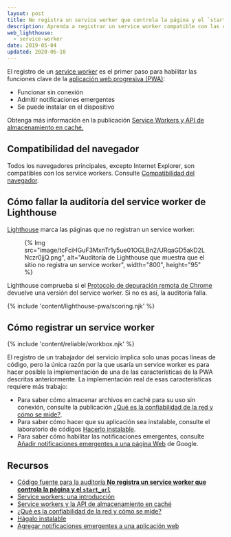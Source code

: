 ```yaml
---
layout: post
title: No registra un service worker que controla la página y el `start_url`
description: Aprenda a registrar un service worker compatible con las características de la aplicación web progresiva como funcionalidad fuera de línea, notificaciones emergentes, e instalación.
web_lighthouse:
  - service-worker
date: 2019-05-04
updated: 2020-06-10
---
```


El registro de un [service worker](/service-workers-cache-storage/) es el primer paso para habilitar las funciones clave de la [aplicación web progresiva (PWA)](/discover-installable):

- Funcionar sin conexión
- Admitir notificaciones emergentes
- Se puede instalar en el dispositivo

Obtenga más información en la publicación [Service Workers y API de almacenamiento en caché.](/service-workers-cache-storage/)

## Compatibilidad del navegador

Todos los navegadores principales, excepto Internet Explorer, son compatibles con los service workers. Consulte [Compatibilidad del navegador](https://developer.mozilla.org/docs/Web/API/ServiceWorker#Browser_compatibility).

## Cómo fallar la auditoría del service worker de Lighthouse

[Lighthouse](https://developers.google.com/web/tools/lighthouse/) marca las páginas que no registran un service worker:

<figure>{% Img src="image/tcFciHGuF3MxnTr1y5ue01OGLBn2/URqaGD5akD2LNczr0jjQ.png", alt="Auditoría de Lighthouse que muestra que el sitio no registra un service worker", width="800", height="95" %}</figure>

Lighthouse comprueba si el [Protocolo de depuración remota de Chrome](https://github.com/ChromeDevTools/devtools-protocol) devuelve una versión del service worker. Si no es así, la auditoría falla.

{% include 'content/lighthouse-pwa/scoring.njk' %}

## Cómo registrar un service worker

{% include 'content/reliable/workbox.njk' %}

El registro de un trabajador del servicio implica solo unas pocas líneas de código, pero la única razón por la que usaría un service worker es para hacer posible la implementación de una de las características de la PWA descritas anteriormente. La implementación real de esas características requiere más trabajo:

- Para saber cómo almacenar archivos en caché para su uso sin conexión, consulte la publicación [¿Qué es la confiabilidad de la red y cómo se mide?](/network-connections-unreliable).
- Para saber cómo hacer que su aplicación sea instalable, consulte el laboratorio de códigos [Hacerlo instalable](/codelab-make-installable/).
- Para saber cómo habilitar las notificaciones emergentes, consulte [Añadir notificaciones emergentes a una página Web](https://codelabs.developers.google.com/codelabs/push-notifications) de Google.

## Recursos

- [Código fuente para la auditoría **No registra un service worker que controla la página y el `start_url`**](https://github.com/GoogleChrome/lighthouse/blob/master/lighthouse-core/audits/service-worker.js)
- [Service workers: una introducción](https://developer.chrome.com/docs/workbox/service-worker-overview/)
- [Service workers y la API de almacenamiento en caché](/service-workers-cache-storage/)
- [¿Qué es la confiabilidad de la red y cómo se mide?](/network-connections-unreliable)
- [Hágalo instalable](/codelab-make-installable/)
- [Agregar notificaciones emergentes a una aplicación web](https://codelabs.developers.google.com/codelabs/push-notifications)
